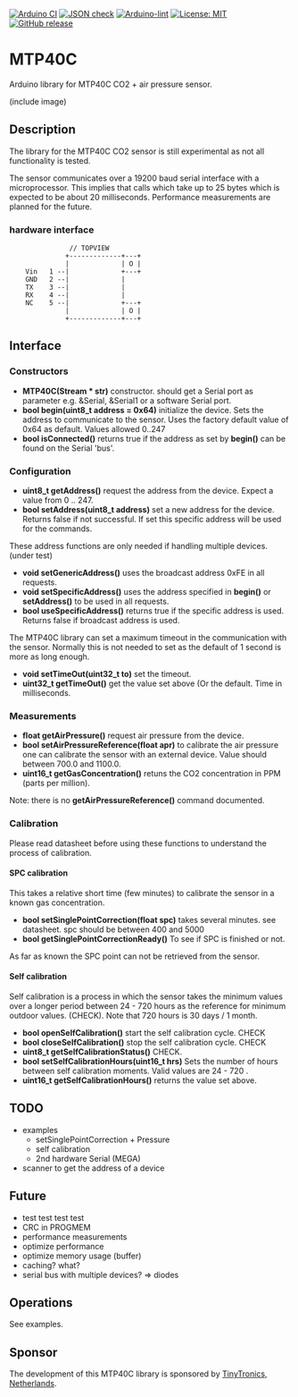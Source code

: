 
[![Arduino CI](https://github.com/RobTillaart/MTP40C/workflows/Arduino%20CI/badge.svg)](https://github.com/marketplace/actions/arduino_ci)
[![JSON check](https://github.com/RobTillaart/MTP40C/actions/workflows/jsoncheck.yml/badge.svg)](https://github.com/RobTillaart/MTP40C/actions/workflows/jsoncheck.yml)
[![Arduino-lint](https://github.com/RobTillaart/MTP40C/actions/workflows/arduino-lint.yml/badge.svg)](https://github.com/RobTillaart/MTP40C/actions/workflows/arduino-lint.yml)
[![License: MIT](https://img.shields.io/badge/license-MIT-green.svg)](https://github.com/RobTillaart/MTP40C/blob/master/LICENSE)
[![GitHub release](https://img.shields.io/github/release/RobTillaart/MTP40C.svg?maxAge=3600)](https://github.com/RobTillaart/MTP40C/releases)

# MTP40C

Arduino library for MTP40C CO2 + air pressure sensor.

(include image)

## Description

The library for the MTP40C CO2 sensor is still experimental as not all functionality is tested.

The sensor communicates over a 19200 baud serial interface with a microprocessor. 
This implies that calls which take up to 25 bytes which is expected to be about 20 milliseconds.
Performance measurements are planned for the future.


### hardware interface

```
               // TOPVIEW
              +-------------+---+
              |             | O |
    Vin   1 --|             +---+
    GND   2 --|             |
    TX    3 --|             |
    RX    4 --|             |
    NC    5 --|             +---+
              |             | O |
              +-------------+---+
```


## Interface


### Constructors

- **MTP40C(Stream \* str)** constructor. should get a Serial port as parameter e.g. \&Serial, \&Serial1 or a software Serial port.
- **bool begin(uint8_t address = 0x64)** initialize the device.
Sets the address to communicate to the sensor.
Uses the factory default value of 0x64 as default. Values allowed 0..247
- **bool isConnected()** returns true if the address as set by **begin()** can be found on the Serial 'bus'.


### Configuration

- **uint8_t getAddress()** request the address from the device.
Expect a value from 0 .. 247.
- **bool setAddress(uint8_t address)** set a new address for the device. 
Returns false if not successful. If set this specific address will be used for the commands.

These address functions are only needed if handling multiple devices. (under test)
- **void setGenericAddress()** uses the broadcast address 0xFE in all requests.
- **void setSpecificAddress()** uses the address specified in **begin()** or **setAddress()**
to be used in all requests.
- **bool useSpecificAddress()** returns true if the specific address is used.
Returns false if broadcast address is used.

The MTP40C library can set a maximum timeout in the communication with the sensor.
Normally this is not needed to set as the default of 1 second is more as long enough.
- **void setTimeOut(uint32_t to)** set the timeout.
- **uint32_t getTimeOut()** get the value set above (Or the default. Time in milliseconds.


### Measurements

- **float getAirPressure()** request air pressure from the device.
- **bool setAirPressureReference(float apr)** to calibrate the air pressure one can calibrate 
the sensor with an external device.
Value should between 700.0 and 1100.0.
- **uint16_t getGasConcentration()** retuns the CO2 concentration in PPM (parts per million).

Note: there is no **getAirPressureReference()** command documented.

### Calibration

Please read datasheet before using these functions to understand the process of calibration.


#### SPC calibration

This takes a relative short time (few minutes) to calibrate the sensor in a known 
gas concentration. 

- **bool setSinglePointCorrection(float spc)** takes several minutes. see datasheet.
spc should be between 400 and 5000
- **bool getSinglePointCorrectionReady()** To see if SPC is finished or not.

As far as known the SPC point can not be retrieved from the sensor.


#### Self calibration

Self calibration is a process in which the sensor takes the minimum values over a longer period
between 24 - 720 hours as the reference for minimum outdoor values. (CHECK).
Note that 720 hours is 30 days / 1 month.

- **bool openSelfCalibration()** start the self calibration cycle. CHECK
- **bool closeSelfCalibration()** stop the self calibration cycle. CHECK
- **uint8_t getSelfCalibrationStatus()** CHECK.
- **bool setSelfCalibrationHours(uint16_t hrs)** Sets the number of hours between self calibration
moments. Valid values are 24 - 720 .
- **uint16_t getSelfCalibrationHours()** returns the value set above.


## TODO

- examples
  - setSinglePointCorrection + Pressure
  - self calibration
  - 2nd hardware Serial (MEGA)
- scanner to get the address of a device


## Future

- test test test test
- CRC in PROGMEM
- performance measurements
- optimize performance
- optimize memory usage  (buffer)
- caching? what?
- serial bus with multiple devices? => diodes


## Operations

See examples.


## Sponsor 

The development of this MTP40C library is sponsored by [TinyTronics, Netherlands](https://www.tinytronics.nl/shop/en).
